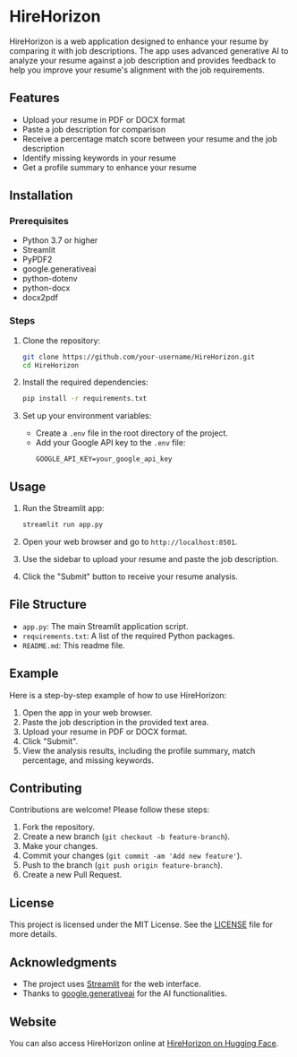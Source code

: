 # HireHorizon

HireHorizon is a web application designed to enhance your resume by comparing it with job descriptions. The app uses advanced generative AI to analyze your resume against a job description and provides feedback to help you improve your resume's alignment with the job requirements.

## Features

- Upload your resume in PDF or DOCX format
- Paste a job description for comparison
- Receive a percentage match score between your resume and the job description
- Identify missing keywords in your resume
- Get a profile summary to enhance your resume

## Installation

### Prerequisites

- Python 3.7 or higher
- Streamlit
- PyPDF2
- google.generativeai
- python-dotenv
- python-docx
- docx2pdf

### Steps

1. Clone the repository:
    ```bash
    git clone https://github.com/your-username/HireHorizon.git
    cd HireHorizon
    ```

2. Install the required dependencies:
    ```bash
    pip install -r requirements.txt
    ```

3. Set up your environment variables:
    - Create a `.env` file in the root directory of the project.
    - Add your Google API key to the `.env` file:
      ```plaintext
      GOOGLE_API_KEY=your_google_api_key
      ```

## Usage

1. Run the Streamlit app:
    ```bash
    streamlit run app.py
    ```

2. Open your web browser and go to `http://localhost:8501`.

3. Use the sidebar to upload your resume and paste the job description.

4. Click the "Submit" button to receive your resume analysis.

## File Structure

- `app.py`: The main Streamlit application script.
- `requirements.txt`: A list of the required Python packages.
- `README.md`: This readme file.

## Example

Here is a step-by-step example of how to use HireHorizon:

1. Open the app in your web browser.
2. Paste the job description in the provided text area.
3. Upload your resume in PDF or DOCX format.
4. Click "Submit".
5. View the analysis results, including the profile summary, match percentage, and missing keywords.

## Contributing

Contributions are welcome! Please follow these steps:

1. Fork the repository.
2. Create a new branch (`git checkout -b feature-branch`).
3. Make your changes.
4. Commit your changes (`git commit -am 'Add new feature'`).
5. Push to the branch (`git push origin feature-branch`).
6. Create a new Pull Request.

## License

This project is licensed under the MIT License. See the [LICENSE](LICENSE) file for more details.

## Acknowledgments

- The project uses [Streamlit](https://streamlit.io/) for the web interface.
- Thanks to [google.generativeai](https://pypi.org/project/google.generativeai/) for the AI functionalities.

## Website

You can also access HireHorizon online at [HireHorizon on Hugging Face](https://huggingface.co/spaces/Shubham235/hire_horizon).
